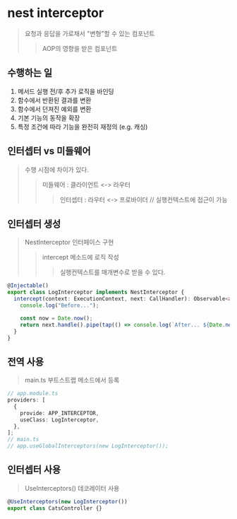 # nest interceptor

> 요청과 응답을 가로채서 "변형"할 수 있는 컴포넌트
>
> > AOP의 영향을 받은 컴포넌트

## 수행하는 일

1. 메서드 실행 전/후 추가 로직을 바인딩
2. 함수에서 반환된 결과를 변환
3. 함수에서 던져진 예외를 변환
4. 기본 기능의 동작을 확장
5. 특정 조건에 따라 기능을 완전히 재정의 (e.g. 캐싱)

## 인터셉터 vs 미들웨어

> 수행 시점에 차이가 있다.
>
> > 미들웨어 : 클라이언트 <-> 라우터
> >
> > > 인터셉터 : 라우터 <-> 프로바이더 // 실행컨텍스트에 접근이 가능

## 인터셉터 생성

> NestInterceptor 인터페이스 구현
>
> > intercept 메소드에 로직 작성
> >
> > > 실행컨텍스트를 매개변수로 받을 수 있다.

```ts
@Injectable()
export class LogInterceptor implements NestInterceptor {
  intercept(context: ExecutionContext, next: CallHandler): Observable<any> {
    console.log("Before...");

    const now = Date.now();
    return next.handle().pipe(tap(() => console.log(`After... ${Date.now() - now}ms`)));
  }
}
```

## 전역 사용

> main.ts 부트스트랩 메소드에서 등록

```ts
// app.module.ts
providers: [
  {
    provide: APP_INTERCEPTOR,
    useClass: LogInterceptor,
  },
];
// main.ts
// app.useGlobalInterceptors(new LogInterceptor());
```

## 인터셉터 사용

> UseInterceptors() 데코레이터 사용

```ts
@UseInterceptors(new LogInterceptor())
export class CatsController {}
```
